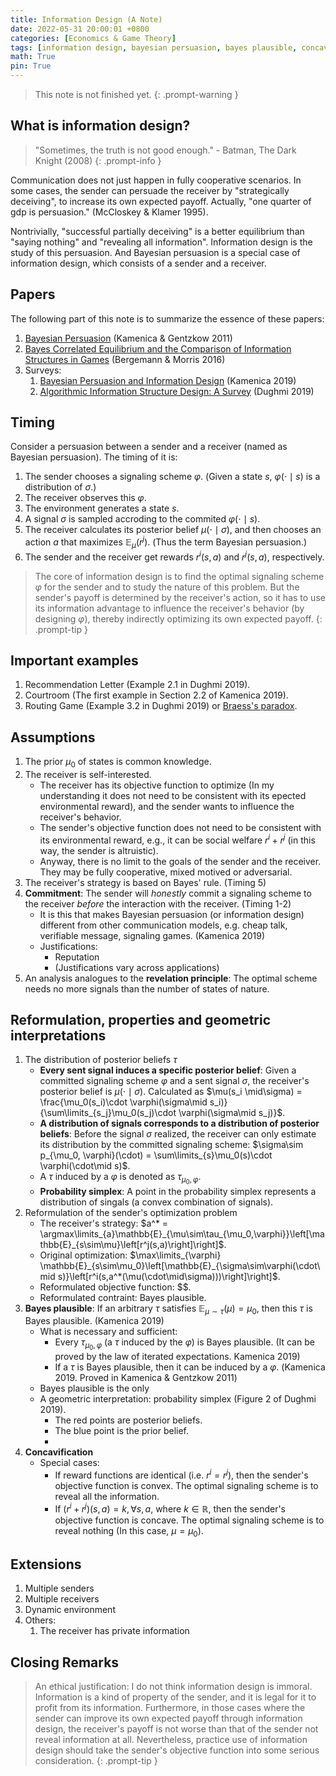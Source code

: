 ```yaml
---
title: Information Design (A Note)
date: 2022-05-31 20:00:01 +0800
categories: [Economics & Game Theory]
tags: [information design, bayesian persuasion, bayes plausible, concavification, obedience, bayes correlated equilibrium, bayes nash equilibrium]
math: True
pin: True
---
```


 > This note is not finished yet. 
{: .prompt-warning }

 
## What is information design?

> "Sometimes, the truth is not good enough." - Batman, The Dark Knight (2008)
{: .prompt-info }

Communication does not just happen in fully cooperative scenarios. 
In some cases, the sender can persuade the receiver by "strategically deceiving", to increase its own expected payoff. 
Actually, "one quarter of gdp is persuasion." (McCloskey & Klamer 1995).

Nontrivially, "successful partially deceiving" is a better equilibrium than "saying nothing" and "revealing all information".
Information design is the study of this persuasion. And Bayesian persuasion is a special case of information design, which consists of a sender and a receiver.


## Papers
The following part of this note is to summarize the essence of these papers:
1. [Bayesian Persuasion](https://www.aeaweb.org/articles?id=10.1257/aer.101.6.2590) (Kamenica & Gentzkow 2011)
2. [Bayes Correlated Equilibrium and the Comparison of Information Structures in Games](https://onlinelibrary.wiley.com/doi/abs/10.3982/TE1808) (Bergemann & Morris 2016)
3. Surveys:
   1. [Bayesian Persuasion and Information Design](https://www.annualreviews.org/doi/abs/10.1146/annurev-economics-080218-025739) (Kamenica 2019)
   2.  [Algorithmic Information Structure Design: A Survey](https://dl.acm.org/doi/abs/10.1145/3055589.3055591) (Dughmi 2019)

<!-- ## Notations
The notations in this note are adapted from the common RL papers.

| Meaning          | Symbol in this note | Symbol(s) in other papers |
| ---------------- | ------------------- | ------------------------- |
| state            | $s\in S$            | $\omega$,                 |
| signal (message) |                     |                           |
| action           |                     |                           | -->



## Timing
Consider a persuasion between a sender and a receiver (named as Bayesian persuasion). The timing of it is:
1. The sender chooses a signaling scheme $\varphi$. (Given a state $s$, $\varphi(\cdot \mid s)$ is a distribution of $\sigma$.)
2. The receiver observes this $\varphi$.
3. The environment generates a state $s$.
4. A signal $\sigma$ is sampled accroding to the commited $\varphi(\cdot\mid s)$.
5. The receiver calculates its posterior belief $\mu(\cdot \mid \sigma)$, and then chooses an action $a$ that maximizes $\mathbb{E}_{\mu}(r^j)$. (Thus the term Bayesian persuasion.)
6. The sender and the receiver get rewards $r^i(s,a)$ and $r^j(s,a)$, respectively.

 > The core of information design is to find the optimal signaling scheme $\varphi$ for the sender and to study the nature of this problem. But the sender's payoff is determined by the receiver's action, so it has to use its information advantage to influence the receiver's behavior (by designing $\varphi$), thereby indirectly optimizing its own expected payoff.
{: .prompt-tip }



## Important examples
1. Recommendation Letter (Example 2.1 in Dughmi 2019).
2. Courtroom (The first example in Section 2.2 of Kamenica 2019).
3. Routing Game (Example 3.2 in Dughmi 2019) or [Braess's paradox](https://en.wikipedia.org/wiki/Braess%27s_paradox).


## Assumptions
1. The prior $\mu_0$ of states is common knowledge.
2. The receiver is self-interested.
   - The receiver has its objective function to optimize (In my understanding it does not need to be consistent with its epected environmental reward), and the sender wants to influence the receiver's behavior.
   - The sender's objective function does not need to be consistent with its environmental reward, e.g., it can be social welfare $r^i+r^j$ (in this way, the sender is altruistic).
   - Anyway, there is no limit to the goals of the sender and the receiver. They may be fully cooperative, mixed motived or adversarial.
3. The receiver's strategy is based on Bayes' rule. (Timing 5)
4. **Commitment**: The sender will *honestly* commit a signaling scheme to the receiver *before* the interaction with the receiver. (Timing 1-2)
   - It is this that makes Bayesian persuasion (or information design) different from other communication models, e.g. cheap talk, verifiable message, signaling games. (Kamenica 2019)
   - Justifications:
      - Reputation
      - (Justifications vary across applications)
5. An analysis analogues to the **revelation principle**: The optimal scheme needs no more signals than the number of states of nature.


## Reformulation, properties and geometric interpretations
1. The distribution of posterior beliefs $\tau$
   - **Every sent signal induces a specific posterior belief**: Given a committed signaling scheme $\varphi$ and a sent signal $\sigma$, the receiver's posterior belief is $\mu(\cdot\mid\sigma)$. Calculated as $\mu(s_i \mid\sigma) = \frac{\mu_0(s_i)\cdot \varphi(\sigma\mid s_i)}{\sum\limits_{s_j}\mu_0(s_j)\cdot \varphi(\sigma\mid s_j)}$. 
   - **A distribution of signals corresponds to a distribution of posterior beliefs**: Before the signal $\sigma$ realized, the receiver can only estimate its distribution by the committed signaling scheme: $\sigma\sim p_{\mu_0, \varphi}(\cdot)  = \sum\limits_{s}\mu_0(s)\cdot \varphi(\cdot\mid s)$.
   - A $\tau$ induced by a $\varphi$ is denoted as $\tau_{\mu_0,\varphi}$.
   - **Probability simplex**: A point in the probability simplex represents a distribution of singals (a convex combination of signals). 
2. Reformulation of the sender's optimization problem
   - The receiver's strategy: $a^* = \argmax\limits_{a}\mathbb{E}_{\mu\sim\tau_{\mu_0,\varphi}}\left[\mathbb{E}_{s\sim\mu}\left[r^j(s,a)\right]\right]$.
   - Original optimization: $\max\limits_{\varphi} \mathbb{E}_{s\sim\mu_0}\left[\mathbb{E}_{\sigma\sim\varphi(\cdot\mid s)}\left[r^i(s,a^*(\mu(\cdot\mid\sigma)))\right]\right]$.
   - Reformulated objective function: $$.
   - Reformulated contraint: Bayes plausible.
3. **Bayes plausible**: If an arbitrary $\tau$ satisfies $\mathbb{E}_{\mu\sim\tau}(\mu) = \mu_0$, then this $\tau$ is Bayes plausible. (Kamenica 2019)
   - What is necessary and sufficient:
     - Every $\tau_{\mu_0,\varphi}$ (a $\tau$ induced by the $\varphi$) is Bayes plausible. (It can be proved by the law of iterated expectations. Kamenica 2019)
     - If a $\tau$ is Bayes plausible, then it can be induced by a $\varphi$. (Kamenica 2019. Proved in Kamenica & Gentzkow 2011)
   - Bayes plausible is the only 
   - A geometric interpretation: probability simplex (Figure 2 of Dughmi 2019). 
     - The red points are posterior beliefs. 
     - The blue point is the prior belief.
     - 
4. **Concavification**
   - Special cases:
      - If reward functions are identical (i.e. $r^i = r^j$), then the sender's objective function is convex. The optimal signaling scheme is to reveal all the information.
      - If $(r^i+r^j)(s,a) = k, \forall s,a$, where $k \in \mathbb{R}$, then the sender's objective function is concave. The optimal signaling scheme is to reveal nothing (In this case, $\mu = \mu_0$). 


## Extensions
1. Multiple senders
2. Multiple receivers
3. Dynamic environment
4. Others:
   1. The receiver has private information

## Closing Remarks

 > An ethical justification: I do not think information design is immoral. Information is a kind of property of the sender, and it is legal for it to profit from its information.  Furthermore, in those cases where the sender can improve its own expected payoff through information design, the receiver's payoff is not worse than that of the sender not reveal information at all. Nevertheless, practice use of information design should take the sender's objective function into some serious consideration.
{: .prompt-tip }